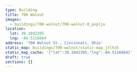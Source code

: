 ```yaml
---
type: Building
title: 700 Walnut
images:
  - buildings/700-walnut/700-walnut-0_pxplju
location:
  lat: 39.1042395
  lng: -84.5116664
address: '700 Walnut St., Cincinnati, Ohio'
static_map: buildings/700-walnut/static-map_jtlhz5
static_map_cache: '{"lat":39.1042395,"lng":-84.5116664}'
draft: true
sections: []
---
```

